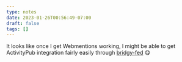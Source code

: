 ```yaml
---
type: notes
date: 2023-01-26T00:56:49-07:00
draft: false
tags: []
---
```


It looks like once I get Webmentions working, I might be able to get ActivityPub integration fairly easily through [bridgy-fed](https://github.com/snarfed/bridgy-fed) 😋
